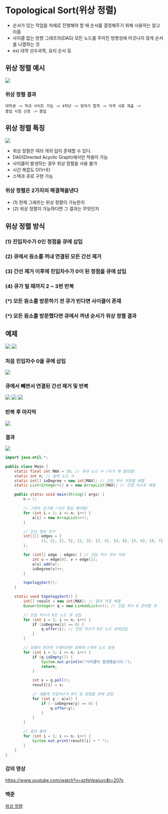 # Topological Sort(위상 정렬)
- 순서가 있는 작업을 차례로 진행해야 할 때 순서를 결정해주기 위해 사용하는 알고리즘
- 사이클 없는 방향 그래프의(DAG) 모든 노드를 주어진 방향성에 어긋나지 않게 순서를 나열하는 것
- ex) 대학 선수과목, 요리 순서 등

## 위상 정렬 예시
![](./img/1.png)

### 위상 정렬 결과
```
대학생 -> 학과 사이트 가입 -> 4학년 -> 정처기 합격 -> 자격 서류 제출 ->
졸업 시험 신청 -> 졸업
```

## 위상 정렬 특징
![](./img/2.png)
- 위상 정렬은 여러 개의 답이 존재할 수 있다.
- DAG(Directed Acyclic Graph)에서만 적용이 가능
- 사이클이 발생하는 경우 위상 정렬을 사용 불가
- 시간 복잡도 O(V+E)
- 스택과 큐로 구현 가능
 ### 위상 정렬은 2가지의 해결책을낸다
- (1) 현재 그래프는 위상 정렬이 가능한지
- (2) 위상 정렬이 가능하다면 그 결과는 무엇인지

 ## 위상 정렬 방식
### (1) 진입차수가 0인 정점을 큐에 삽입
### (2) 큐에서 원소를 꺼내 연결된 모든 간선 제거
### (3) 간선 제거 이후에 진입차수가 0이 된 정점을 큐에 삽입
### (4) 큐가 빌 때까지 2 ~ 3번 반복
### (*) 모든 원소를 방문하기 전 큐가 빈다면 사이클이 존재
### (*) 모든 원소를 방문했다면 큐에서 꺼낸 순서가 위상 정렬 결과 

## 예제
![](./img/3.png)
![](./img/4.png)

### 처음 진입차수 0을 큐에 삽입
![](./img/5.png)

### 큐에서 빼면서 연결된 간선 제거 및 반복
![](./img/6.png)
![](./img/7.png)
![](./img/8.png)

### 반복 후 마지막
![](./img/9.png)
### 결과
![](./img/10.png)


```java
import java.util.*;

public class Main {
    static final int MAX = 10; // 최대 노드 수 (이거 왜 필요함)
    static int n; // 실제 노드 수
    static int[] inDegree = new int[MAX]; // 진입 차수 저장할 배열
    static List<Integer>[] a = new ArrayList[MAX]; // 인접 리스트 배열

    public static void main(String[] args) {
        n = 7;

        // 그래프 초기화 (이건 항상 해야함)
        for (int i = 1; i <= n; i++) {
            a[i] = new ArrayList<>();
        }

        // 간선 정보 추가
        int[][] edges = {
                {1, 2}, {1, 5}, {2, 3}, {3, 4}, {4, 6}, {5, 6}, {6, 7}
        };

        for (int[] edge : edges) { // 진입 차수 갯수 저장
            int u = edge[0], v = edge[1];
            a[u].add(v);
            inDegree[v]++;
        }

        topologySort();
    }

    static void topologySort() {
        int[] result = new int[MAX]; // 결과 저장 배열
        Queue<Integer> q = new LinkedList<>(); // 진입 차수 0 관리할 큐

        // 진입 차수가 0인 노드 큐 삽입
        for (int i = 1; i <= n; i++) {
            if (inDegree[i] == 0) {
                q.offer(i); // 진입 차수가 0인 노드 큐에삽입
            }
        }

        // 정렬이 완전히 수행되려면 정확히 n개의 노드 방문
        for (int i = 1; i <= n; i++) {
            if (q.isEmpty()) {
                System.out.println("사이클이 발생했습니다.");
                return;
            }

            int x = q.poll();
            result[i] = x;

            // 새롭게 진입차수가 0이 된 정점을 큐에 삽입
            for (int y : a[x]) {
                if (--inDegree[y] == 0) {
                    q.offer(y);
                }
            }
        }

        // 결과 출력
        for (int i = 1; i <= n; i++) {
            System.out.print(result[i] + " ");
        }
    }
}

```
### 강의 영상
https://www.youtube.com/watch?v=qzfeVeajuyc&t=207s

### 백준
[위상 정렬](https://www.acmicpc.net/step/25)

